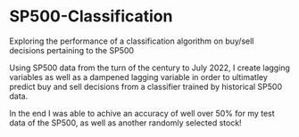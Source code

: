 # SP500-Classification
Exploring the performance of a classification algorithm on buy/sell decisions pertaining to the SP500

Using SP500 data from the turn of the century to July 2022, I create lagging variables as well as a dampened lagging variable in order
to ultimatley predict buy and sell decisions from a classifier trained by historical SP500 data.

In the end I was able to achive an accuracy of well over 50% for my test data of the SP500, as well as another randomly selected stock!

